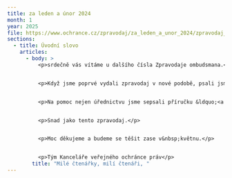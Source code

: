 ```yaml
---
title: za leden a únor 2024
month: 1
year: 2025
file: https://www.ochrance.cz/zpravodaj/za_leden_a_unor_2024/zpravodaj_leden_a_unor_2023.pdf
sections:
  - title: Úvodní slovo
    articles:
      - body: >
          <p>srdečně vás vítáme u dalšího čísla Zpravodaje ombudsmana.</p>


          <p>Když jsme poprvé vydali zpravodaj v nové podobě, psali jsme, že ho chceme mít srozumitelný. Naše snaha zpravodajem nekončí. Chceme, aby se lidem dobře četlo všechno, co v Kanceláři píšeme. A aby se o to samé snažily i ostatní úřady. Srozumitelnější veřejná správa je naše velká priorita, protože je co zlepšovat a výsledek prospěje úplně všem.</p>


          <p>Na pomoc nejen úřednictvu jsme sepsali příručku &ldquo;<a href="http://www.ochrance.cz/srozumitelne">Jak psát srozumitelně úřední texty</a>&rdquo;. Je plná praktických rad a příkladů pro všechny, kdo něco píšou. A chtějí, aby to někdo četl.</p>


          <p>Snad jako tento zpravodaj.</p>


          <p>Moc děkujeme a budeme se těšit zase v&nbsp;květnu.</p>


          <p>Tým Kanceláře veřejného ochránce práv</p>
        title: "Milé čtenářky, milí čtenáři, "
---
```

